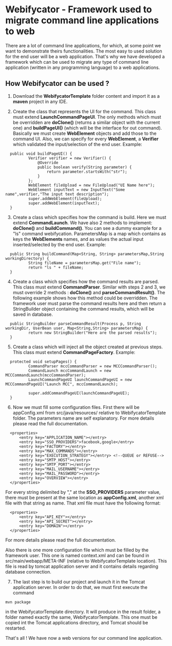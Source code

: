 #  Webifycator - Framework used to migrate command line applications to web


There are a lot of command line applications, for which, at some point we want to demonstrate theirs functionalities. The most easy 
to used solution for the end user will be a web application. That's why we have developed a framework which can be used to migrate
any type of command line application (written in any programming language) to a web applications.

## How Webifycator can be used ?

1. Download the **WebifycatorTemplate** folder content and import it as a **maven** project in any IDE.

2. Create the class that represents the UI for the command. This class must extend **LaunchCommandPageUI**. The only methods which 
must be overridden are **doClone()** (returns a similar object with the current one) and **buildPageUI()** (which will be the interface
for out command). Basically we must create **WebElement** objects and add those to the command UI. Also, we can specify for 
every **WebElement**, a **Verifier** which validated the input/selection of the end user. Example:
  ```
    public void buildPageUI() {
            Verifier verifier = new Verifier() {
                @Override
                public boolean verify(String parameter) {
                    return parameter.startsWith("str");
                }
            };
            WebElement fileUpload = new FileUpload("UI Name here");
            WebElement inputText = new InputText("Some name",verifier,"The input text description");
            super.addWebElement(fileUpload);
            super.addWebElement(inputText);
    }
  ```
3. Create a class which specifies how the command is build. Here we must extend **CommandLaunch**. We have also 2 methods to implement:
**doClone()** and **buildCommand()**. You can see a dummy example for a "ls" command webifycation. ParametersMap is a map which
contains as keys the **WebElements** names, and as values the actual input inserted/selected by the end user. Example:
  
  ```
    public String buildCommand(Map<String, String> parametersMap,String workingDirectory) {
            String fileName = parametersMap.get("File name");
            return "ls " + fileName;
    }
  ```
4. Create a class which specifies how the command results are parsed. This class must extend **CommandParser**. Similar with steps 2 and 3,
we must override 2 methods : **doClone()** and **parseCommandResult()**. The following example shows how this method could be overridden.
The framework user must parse the command results here and then return a StringBuilder object containing the command results, which will be
saved in database.

  ```
  	public StringBuilder parseCommandResult(Process p, String workingDir, UserBean user, Map<String,String> parametersMap) {
            return new StringBuilder("Here are the parsed results");
    }
  ```

5. Create a class which will inject all the object created at previous steps. This class must extend **CommandPageFactory**. Example:

  ```
    protected void setupPages() {
            CommandParser mccCommandParser = new MCCCommandParser();
            CommandLaunch mccCommandLaunch = new MCCCommandLaunch(mccCommandParser);
            LaunchCommandPageUI launchCommandPageUI = new MCCCommandPageUI("Launch MCC", mccCommandLaunch);

            super.addCommandPageUI(launchCommandPageUI);
    }
  ```

6. Now we must fill some configuration files. First there will be appConfig.xml from src/java/resources/ relative to WebifycatorTemplate folder.
The parameters name are self explanatory. For more details please read the full documentation.

  ```
    <properties>
        <entry key="APPLICATION_NAME"></entry>
        <entry key="SSO_PROVIDERS">facebook,google</entry>
        <entry key="FACTORY"></entry>
        <entry key="MAX_COMMANDS"></entry>
        <entry key="EXECUTION_STRATEGY"></entry> <!--QUEUE or REFUSE-->
        <entry key="SMTP_HOST"></entry>
        <entry key="SMTP_PORT"></entry>
        <entry key="MAIL_USERNAME"></entry>
        <entry key="MAIL_PASSWORD"></entry>
        <entry key="OVERVIEW"></entry>
    </properties>
  ```
For every string delimited by "," at the **SSO_PROVIDERS** parameter value, there must be present at the same location as **appConfig.xml**, another
xml file with that string as name. That xml file must have the following format:

  ```
    <properties>
        <entry key="API_KEY"></entry>
        <entry key="API_SECRET"></entry>
        <entry key="DOMAIN"></entry>
    </properties>
  ```
  For more details please read the full documentation.

Also there is one more configuration file which must be filled by the framework user. This one is named context.xml  and
can be found in src/main/webapp/META-INF (relative to WebifycatorTemplate location). This file is read by tomcat application
server and it contains details regarding database connection.

7. The last step is to build our project and launch it in the Tomcat application server. In order to do that, we must first execute the command

  ```mvn package```

in the WebifycatorTemplate directory. It will produce in the result folder, a folder named exactly the same, WebifycatorTemplate. This one must be copied
int the Tomcat applications directory, and Tomcat should be restarted.


That's all ! We have now a web versions for our command line application.